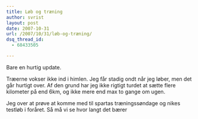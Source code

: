 ```yaml
---
title: Løb og træning
author: svrist
layout: post
date: 2007-10-31
url: /2007/10/31/løb-og-træning/
dsq_thread_id:
  - 68433505

---
```

Bare en hurtig update.

Træerne vokser ikke ind i himlen. Jeg får stadig ondt når jeg løber, men det går hurtigt over. Af den grund har jeg ikke rigtigt turdet at sætte flere kilometer på end 6km, og ikke mere end max to gange om ugen.

Jeg over at prøve at komme med til spartas træningssøndage og nikes testløb i foråret. Så må vi se hvor langt det bærer